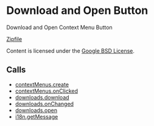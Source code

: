 
Download and Open Button
=======

Download and Open Context Menu Button

[Zipfile](http://developer.chrome.com/extensions/examples/api/downloads/download_open.zip)

Content is licensed under the [Google BSD License](https://developers.google.com/open-source/licenses/bsd).

Calls
-----

* [contextMenus.create](https://developer.chrome.com/extensions/contextMenus#method-create)
* [contextMenus.onClicked](https://developer.chrome.com/extensions/contextMenus#event-onClicked)
* [downloads.download](https://developer.chrome.com/extensions/downloads#method-download)
* [downloads.onChanged](https://developer.chrome.com/extensions/downloads#event-onChanged)
* [downloads.open](https://developer.chrome.com/extensions/downloads#method-open)
* [i18n.getMessage](https://developer.chrome.com/extensions/i18n#method-getMessage)